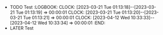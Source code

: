 - TODO Test
  :LOGBOOK:
  CLOCK: [2023-03-21 Tue 01:13:18]--[2023-03-21 Tue 01:13:19] =>  00:00:01
  CLOCK: [2023-03-21 Tue 01:13:20]--[2023-03-21 Tue 01:13:21] =>  00:00:01
  CLOCK: [2023-04-12 Wed 10:33:33]--[2023-04-12 Wed 10:33:34] =>  00:00:01
  :END:
- LATER Test